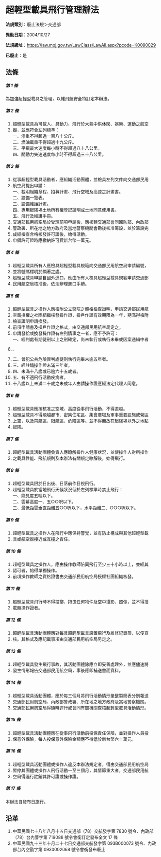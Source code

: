 # 超輕型載具飛行管理辦法

**法規類別**：廢止法規＞交通部

**異動日期**：2004/10/27  

**法規網址**：https://law.moj.gov.tw/LawClass/LawAll.aspx?pcode=K0090029

**已廢止**：是



## 法條
##### 第 1 條
為加強超輕型載具之管理，以維飛航安全特訂定本辦法。

##### 第 2 條
1. 超輕型載具為可載人、具動力、飛行於大氣中供休閑、娛樂、運動之航空
1. 器，並應符合左列標準：  
一、淨重不得超過一百八十公斤。  
二、燃油載重不得超過十九公斤。  
三、平飛最大速度每小時不得超過八十八公里。  
四、關動力失速速度每小時不得超過三十八公里。

##### 第 3 條
1. 從事超輕型載具活動者，應組織活動團體，並檢具左列文件向交通部民用
1. 航空局提出申請：  
一、載明組織章程、招募計畫、飛行空域及高速之計畫書。  
二、設備一覽表。  
三、設備維護計畫。  
四、專用起降埸土地所有權登記證明或土地同意使用書。  
五、飛行及維護手冊。
1. 交通部民用航空局於受理前項申請後，應核轉交通部會同國防部、內政部
1. 警政署、所在地之地方政府及當地警察機關會勘後核准籌設，並於籌設完
1. 成經檢查合格核發許可證後，始得活動。
1. 申領許可證時應繳納許可費新台幣一萬元。

##### 第 4 條
1. 超輕型載具所有人應檢具超輕型載具規範向交通部民用航空局申請編號，
1. 並將號碼標明於顯著之處。
1. 超輕型載具申請自國外進口，應由所有人檢具超輕型載具規範申請交通部
1. 民用航空局核准後，依法辦理進口手續。

##### 第 5 條
1. 超輕型載具之操作人應檢附公立醫院之體格檢查證明，申請交通部民用航
1. 空局授權之社團組織核發操作證，操戶作證有效期限為一年，期滿得檢附
1. 檢查證明申請換發。
1. 前項申請書及操戶作證之格式，由交通部民用航空局定之。
1. 申請發給或換發操作證有左列情事之一者，應不予許可：  
一、經判處有期徒刑以上之刑確定，尚未執行或執行未畢或因案通緝中者
1.     。
1. 二、曾犯公共危險罪判處徒刑執行完畢未逾五年者。
1. 三、經註銷操作證未滿三年者。
1. 四、未滿十八歲或已逾六十五歲者。
1. 五、有不適飛行活動疾病者。
1. 十八歲以上未滿二十歲之未成年人由請操作證應經法定代理人同意。

##### 第 6 條
1. 超輕型載具應按核准之空域、高度從事飛行活動，不得逾越。
1. 超輕型載具不得飛越都市、密集住宅區、集會廣埸及軍事重要設施或營區
1. 上空，以及禁航區、限航區、危險區等。並不得無故在起降埸以外之地點
1. 起降。

##### 第 7 條
1. 超輕型載具活動團體負責人應瞭解操作人健康狀況，並使操作人對所操作
1. 之載具性能、飛航規則及本辦法有關規定瞭解後，始得飛行。

##### 第 8 條
1. 超輕型載具限於日出後、日落前作目視飛行。
1. 超輕型載具於當地飛行天候狀況低於左列標準時禁止飛行：  
一、能見度五哩以下。  
二、雲幕高度一、五○○呎以下。  
三、最低距雲垂直距離五○○呎以下，水平距離二、○○○呎以下。

##### 第 9 條
1. 超輕型載具之操作人在飛行中應保持警覺，並有防止構成與其他超輕型載
1. 具或航空器接近或互撞之責任。

##### 第 10 條
1. 超輕型載具之操作人，應由操作教師陪同飛行至少三十小時以上，並經其
1. 認可者，始得單獨操作。
1. 前項操作教師之資格證書由交通部民用航空局授權社團組織核發。

##### 第 11 條
1. 超輕型載具飛行時不得投擲、拖曳任何物件及空中攝影、照像，並不得搭
1. 載無操作證者。

##### 第 12 條
1. 超輕型載具活動團體應對每具超輕型載具設置飛行及維修紀錄簿，以便查
1. 核。其格式及應記載事項由交通部民用航空局另定之。

##### 第 13 條
1. 超輕型載具發生飛行事故，其活動團體除應立即妥善處理外，並應儘速將
1. 發生情形報告交通部民用航空局，事後應即補送書面資料。

##### 第 14 條
1. 超輕型載具活動團體，應於每三個月將飛行活動情形彙整製簡表分別報送
1. 交通部民用航空局、內政部警政署、所在地之地方政府及當地警察機關。
1. 交通部民用航空局得隨時逕行或會同有關機關查核超輕型載具活動情形。

##### 第 15 條
1. 超輕型載具活動團體應在從事飛行活動前投保責任保險，並對操作人員投
1. 保意外保險，每人投保意外保險金額應不得低於新台幣六十萬元。

##### 第 16 條
1. 超輕型載具活動團體或操作人違反本辦法規定者，得由交通部民用航空局
1. 暫停其團體或操作人飛行活動一至三個月，其情節重大者，交通部民用航
1. 空局得逕行註銷其許可證或操作證。

##### 第 17 條
本辦法自發布日施行。

## 沿革
1. 中華民國七十八年八月十五日交通部（78）交航發字第 7830 號令、內政部（78）台內警字第 719088 號令會銜訂定發布全文 17 條
1. 中華民國九十三年十月二十七日交通部交航發字第 093B000073 號令、內政部台內空勤字第 0930002068 號令會銜發布廢止
